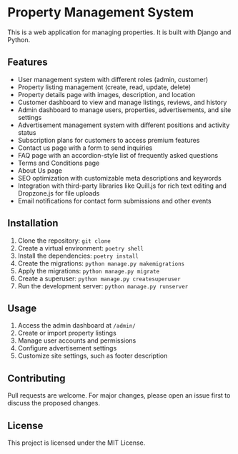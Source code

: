 # Property Management System

This is a web application for managing properties. It is built with Django and Python.

## Features

- User management system with different roles (admin, customer)
- Property listing management (create, read, update, delete)
- Property details page with images, description, and location
- Customer dashboard to view and manage listings, reviews, and history
- Admin dashboard to manage users, properties, advertisements, and site settings
- Advertisement management system with different positions and activity status
- Subscription plans for customers to access premium features
- Contact us page with a form to send inquiries
- FAQ page with an accordion-style list of frequently asked questions
- Terms and Conditions page
- About Us page
- SEO optimization with customizable meta descriptions and keywords
- Integration with third-party libraries like Quill.js for rich text editing and Dropzone.js for file uploads
- Email notifications for contact form submissions and other events

## Installation

1. Clone the repository: `git clone `
2. Create a virtual environment: `poetry shell`
3. Install the dependencies: `poetry install`
4. Create the migrations: `python manage.py makemigrations`
5. Apply the migrations: `python manage.py migrate`
6. Create a superuser: `python manage.py createsuperuser`
7. Run the development server: `python manage.py runserver`

## Usage

1. Access the admin dashboard at `/admin/`
2. Create or import property listings
3. Manage user accounts and permissions
4. Configure advertisement settings
5. Customize site settings, such as footer description

## Contributing

Pull requests are welcome. For major changes, please open an issue first to discuss the proposed changes.

## License

This project is licensed under the MIT License.
